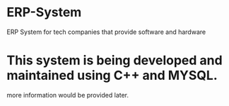 # ERP-System
ERP System for tech companies that provide software and hardware 

# This system is being developed and maintained using C++ and MYSQL.


more information would be provided later.
